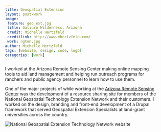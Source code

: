 ```yaml
---
title: Geospatial Extension
layout: post-work
image:
 feature: geo_ext.jpg
 title: Galiuro Wilderness, Arizona
 credit: Michelle Hertzfeld
 creditlink: http://www.mhertzfeld.com/
 work: ngten.jpg
author: Michelle Hertzfeld
tags: [website, design, code, logo]
categories: [work]
---
```

I worked at the Arizona Remote Sensing Center making online mapping tools to aid land management and helping run outreach programs for ranchers and public agency personnel to learn how to use them.<!--more-->

One of the major projects of while working at the [Arizona Remote Sensing Center](http://www.portal.environment.arizona.edu/centers-and-institutes/arizona-remote-sensing-center-arsc) was the development of a resource sharing site for members of the National Geospatial Technology Extension Network and their customers. I worked on the design, branding and front-end development of a Drupal framework that served Geospatial Extension Specialists at land-grant universities across the country.

![National Geospatial Extension Technology Network website](https://meiqimichelle.github.io/mhertzfeld/assets/img/ngten_index.jpg)

